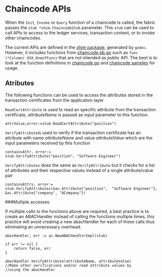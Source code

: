 # Chaincode APIs

When the `Init`, `Invoke` or `Query` function of a chaincode is called, the fabric passes the `stub *shim.ChaincodeStub` parameter. This `stub` can be used to call APIs to access to the ledger services, transaction context, or to invoke other chaincodes.

The current APIs are defined in the [shim package](https://godoc.org/github.com/hyperledger/fabric/core/chaincode/shim), generated by `godoc`. However, it includes functions from [chaincode.pb.go](https://github.com/hyperledger/fabric/blob/master/core/chaincode/shim/chaincode.pb.go) such as `func (*Column) XXX_OneofFuncs` that are not intended as public API. The best is to look at the function definitions in [chaincode.go](https://github.com/hyperledger/fabric/blob/master/core/chaincode/shim/chaincode.go) and [chaincode samples](https://github.com/hyperledger/fabric/tree/master/examples/chaincode) for usage.



## Atributes
The following functions can be used to access the attributes stored in the transaction certificates from the application layer

`ReadCertAttribute` is used to read an specific attribute from the transaction certificate, *attributeName* is passed as input parameter to this function.

    attrValue,error:=stub.ReadCertAttribute("position")
    
    
`VerifyAttribute`is used to verify if the transaction certificate has an attribute with name *attributeName* and value *attributeValue* which are the input parameters received by this function

    containsAttr, error:=
    stub.VerifyAttribute("position", "Software Engineer")


`VerifyAttributes` does the same as `VerifyAttribute` but it checks for a list of attributes and their respective values instead of a single attribute/value pair

    containsAttrs, error:=
    stub.VerifyAttributes(&ac.Attribute{"position",  "Software Engineer"}, &ac.Attribute{"company", "ACompany"})
     

###Multiple accesses

If multiple calls to the functions above are required, a best practice is to create an ABACHandler instead of calling the functions multiple times, this practice will avoid creating a new abacHandler for each of these calls thus eliminating an unnecessary overhead.

    abacHandler, err := ac.NewABACHandlerImpl(stub)
    
	if err != nil {
		return false, err
	}
	
	abacHandler.VerifyAttribute(attributeName, attributeValue)
	//Make other verifications and/or read attribute values by 
	//using the abacHandler
 
    